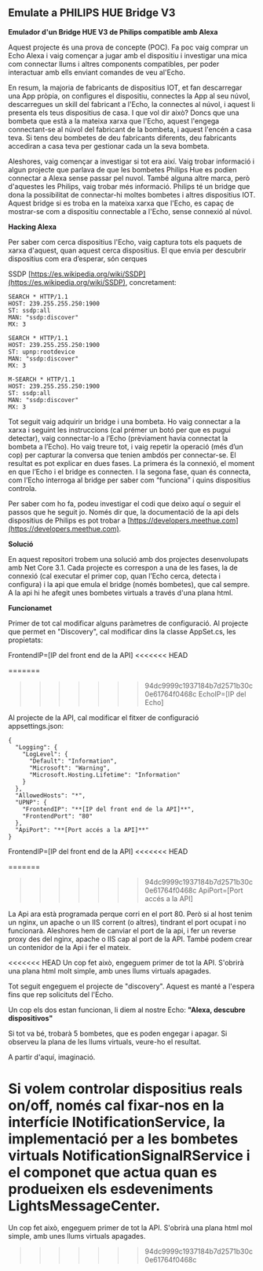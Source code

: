 ﻿## Emulate a PHILIPS HUE Bridge V3

**Emulador d'un Bridge HUE V3 de Philips compatible amb Alexa**

Aquest projecte és una prova de concepte (POC). Fa poc vaig comprar un Echo Alexa i vaig començar a jugar amb el dispositiu i investigar una mica com connectar llums i altres components compatibles, per poder interactuar amb ells enviant comandes de veu al'Echo.

En resum, la majoria de fabricants de dispositius IOT, et fan descarregar una App pròpia, on configures el dispositiu, connectes la App al seu núvol, descarregues un skill del fabricant a l'Echo, la connectes al núvol, i aquest li presenta els teus dispositius de casa. I que vol dir això? Doncs que una bombeta que està a la mateixa xarxa que l'Echo, aquest l'engega connectant-se al núvol del fabricant de la bombeta, i aquest l'encén a casa teva. Si tens deu bombetes de deu fabricants diferents, deu fabricants accediran a casa teva per gestionar cada un la seva bombeta.

Aleshores, vaig començar a investigar si tot era així. Vaig trobar informació i algun projecte que parlava de que les bombetes Philips Hue es podien connectar a Alexa sense passar pel nuvol. També alguna altre marca, però d'aquestes les Philips, vaig trobar més informació. Philips té un bridge que dona la possibilitat de connectar-hi moltes bombetes i altres dispositius IOT. Aquest bridge si es troba en la mateixa xarxa que l'Echo, es capaç de mostrar-se com a dispositiu connectable a l'Echo, sense connexió al núvol.

**Hacking Alexa**

Per saber com cerca dispositius l'Echo, vaig captura tots els paquets de xarxa d'aquest, quan aquest cerca dispositius. El que envia per descubrir dispositius com era d’esperar, són cerques

 SSDP [https://es.wikipedia.org/wiki/SSDP](https://es.wikipedia.org/wiki/SSDP), concretament:

    SEARCH * HTTP/1.1
    HOST: 239.255.255.250:1900
    ST: ssdp:all
    MAN: "ssdp:discover"
    MX: 3

    SEARCH * HTTP/1.1
    HOST: 239.255.255.250:1900
    ST: upnp:rootdevice
    MAN: "ssdp:discover"
    MX: 3

    M-SEARCH * HTTP/1.1
    HOST: 239.255.255.250:1900
    ST: ssdp:all
    MAN: "ssdp:discover"
    MX: 3

Tot seguit vaig adquirir un bridge i una bombeta. Ho vaig connectar a la xarxa i seguint les instruccions (cal prémer un botó per que es pugui detectar), vaig connectar-lo a l’Echo (prèviament havia connectat la bombeta a l’Echo). Ho vaig treure tot, i vaig repetir la operació (més d’un cop) per capturar la conversa que tenien ambdós per connectar-se. El resultat es pot explicar en dues fases. La primera és la connexió, el moment en que l’Echo i el bridge es connecten. I la segona fase, quan és connecta, com l’Echo interroga al bridge per saber com “funciona” i quins dispositius controla.

Per saber com ho fa, podeu investigar el codi que deixo aquí o seguir el passos que he seguit jo. Només dir que, la documentació de la api dels dispositius de Philips es pot trobar a [https://developers.meethue.com](https://developers.meethue.com).

**Solució**

En aquest repositori trobem una solució amb dos projectes desenvolupats amb Net Core 3.1. Cada projecte es correspon a una de les fases, la de connexió (cal executar el primer cop, quan l’Echo cerca, detecta i configura) i la api que emula el bridge (només bombetes), que cal sempre. A la api hi he afegit unes bombetes virtuals a través d'una plana html.

**Funcionamet**

Primer de tot cal modificar alguns paràmetres de configuració. Al projecte que permet en "Discovery", cal modificar dins la classe AppSet.cs, les propietats:

FrontendIP=[IP del front end de la API]
<<<<<<< HEAD

=======
>>>>>>> 94dc9999c1937184b7d2571b30c0e61764f0468c
EchoIP=[IP del Echo]

Al projecte de la API, cal modificar el fitxer de configuració appsettings.json:


    {
      "Logging": {
        "LogLevel": {
          "Default": "Information",
          "Microsoft": "Warning",
          "Microsoft.Hosting.Lifetime": "Information"
        }
      },
      "AllowedHosts": "*",
      "UPNP": {
        "FrontendIP": "**[IP del front end de la API]**",
        "FrontendPort": "80"
      },
      "ApiPort": "**[Port accés a la API]**"
    }

FrontendIP=[IP del front end de la API]
<<<<<<< HEAD

=======
>>>>>>> 94dc9999c1937184b7d2571b30c0e61764f0468c
ApiPort=[Port accés a la API]

La Api ara està programada perque corri en el port 80. Però si al host tenim un nginx, un apache o un IIS corrent (o altres), tindrant el port ocupat i no funcionarà. Aleshores hem de canviar el port de la api, i fer un reverse proxy des del nginx, apache o IIS cap al port de la API. També podem crear un contenidor de la Api i fer el mateix.

<<<<<<< HEAD
Un cop fet això, engeguem primer de tot la API. S'obrirà una plana html molt simple, amb unes llums virtuals apagades.

Tot seguit engeguem el projecte de "discovery". Aquest es manté a l'espera fins que rep solicituts del l'Echo.

Un cop els dos estan funcionan, li diem al nostre Echo:
**"Alexa, descubre dispositivos"**

Si tot va bé, trobarà 5 bombetes, que es poden engegar i apagar. Si observeu la plana de les llums virtuals, veure-ho el resultat.

A partir d'aquí, imaginació. 

Si volem controlar dispositius reals on/off, només cal fixar-nos en la interfície **INotificationService**, la implementació per a les bombetes virtuals **NotificationSignalRService** i el componet que actua quan es produeixen els esdeveniments **LightsMessageCenter**.
=======
Un cop fet això, engeguem primer de tot la API. S'obrirà una plana html mol simple, amb unes llums virtuals apagades.



>>>>>>> 94dc9999c1937184b7d2571b30c0e61764f0468c


